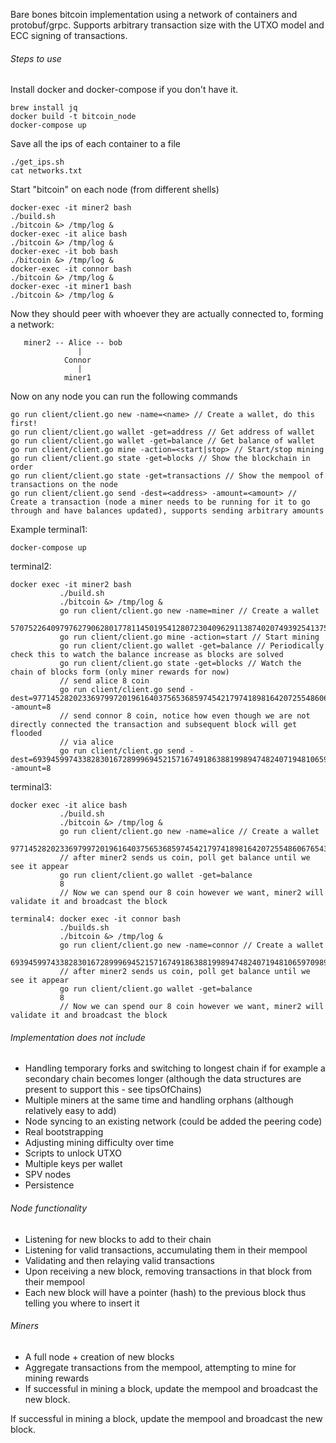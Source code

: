 Bare bones bitcoin implementation using a network of containers and protobuf/grpc. Supports arbitrary transaction
size with the UTXO model and ECC signing of transactions. 

###### Steps to use
Install docker and docker-compose if you don't have it.
~~~
brew install jq
docker build -t bitcoin_node
docker-compose up
~~~
Save all the ips of each container to a file
~~~
./get_ips.sh
cat networks.txt 
~~~

Start "bitcoin" on each node (from different shells)
~~~
docker-exec -it miner2 bash
./build.sh
./bitcoin &> /tmp/log &
docker-exec -it alice bash
./bitcoin &> /tmp/log &
docker-exec -it bob bash
./bitcoin &> /tmp/log &
docker-exec -it connor bash
./bitcoin &> /tmp/log &
docker-exec -it miner1 bash
./bitcoin &> /tmp/log &
~~~
Now they should peer with whoever they are actually connected to, forming a network:
```
   miner2 -- Alice -- bob 
               | 
            Connor 
               | 
            miner1 
```

Now on any node you can run the following commands
~~~
go run client/client.go new -name=<name> // Create a wallet, do this first!
go run client/client.go wallet -get=address // Get address of wallet
go run client/client.go wallet -get=balance // Get balance of wallet
go run client/client.go mine -action=<start|stop> // Start/stop mining 
go run client/client.go state -get=blocks // Show the blockchain in order 
go run client/client.go state -get=transactions // Show the mempool of transactions on the node
go run client/client.go send -dest=<address> -amount=<amount> // Create a transaction (node a miner needs to be running for it to go through and have balances updated), supports sending arbitrary amounts 
~~~

Example
terminal1: 
```
docker-compose up
```
terminal2: 
```
docker exec -it miner2 bash
           ./build.sh 
           ./bitcoin &> /tmp/log &
           go run client/client.go new -name=miner // Create a wallet
           5707522640979762790628017781145019541280723040962911387402074939254137511372684325613897519128876859788691640375132698542554103264688342511383374429617831
           go run client/client.go mine -action=start // Start mining
           go run client/client.go wallet -get=balance // Periodically check this to watch the balance increase as blocks are solved
           go run client/client.go state -get=blocks // Watch the chain of blocks form (only miner rewards for now)
           // send alice 8 coin
           go run client/client.go send -dest=9771452820233697997201961640375653685974542179741898164207255486067654332003237375903780441578847636490738792595470735310844332696420050890272936749543180 -amount=8 
           // send connor 8 coin, notice how even though we are not directly connected the transaction and subsequent block will get flooded
           // via alice
           go run client/client.go send -dest=69394599743382830167289996945215716749186388199894748240719481065970989669990104271262261088404866051401833414734376420718944618704234778172265777392571220 -amount=8 
```

terminal3: 
```
docker exec -it alice bash
           ./build.sh
           ./bitcoin &> /tmp/log &
           go run client/client.go new -name=alice // Create a wallet
           9771452820233697997201961640375653685974542179741898164207255486067654332003237375903780441578847636490738792595470735310844332696420050890272936749543180
           // after miner2 sends us coin, poll get balance until we see it appear
           go run client/client.go wallet -get=balance 
           8
           // Now we can spend our 8 coin however we want, miner2 will validate it and broadcast the block 
```

```
terminal4: docker exec -it connor bash
           ./builds.sh
           ./bitcoin &> /tmp/log &
           go run client/client.go new -name=connor // Create a wallet
           69394599743382830167289996945215716749186388199894748240719481065970989669990104271262261088404866051401833414734376420718944618704234778172265777392571220
           // after miner2 sends us coin, poll get balance until we see it appear
           go run client/client.go wallet -get=balance 
           8
           // Now we can spend our 8 coin however we want, miner2 will validate it and broadcast the block 
```

###### Implementation does not include
- Handling temporary forks and switching to longest chain if for example a secondary chain becomes longer (although the data structures are present to support this - see tipsOfChains)
- Multiple miners at the same time and handling orphans (although relatively easy to add)
- Node syncing to an existing network (could be added the peering code)
- Real bootstrapping
- Adjusting mining difficulty over time
- Scripts to unlock UTXO
- Multiple keys per wallet
- SPV nodes
- Persistence

###### Node functionality
- Listening for new blocks to add to their chain 
- Listening for valid transactions, accumulating them in their mempool
- Validating and then relaying valid transactions
- Upon receiving a new block, removing transactions in that block from their mempool
- Each new block will have a pointer (hash) to the previous block thus telling you where to insert it 

###### Miners
- A full node + creation of new blocks
- Aggregate transactions from the mempool, attempting to mine for mining rewards
- If successful in mining a block, update the mempool and broadcast the new block.

 If successful in mining a block, update the mempool and broadcast the new block.
